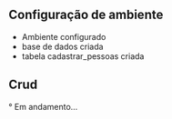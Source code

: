 ## Configuração de ambiente
- Ambiente configurado
- base de dados criada
- tabela cadastrar_pessoas criada

## Crud
° Em andamento...
